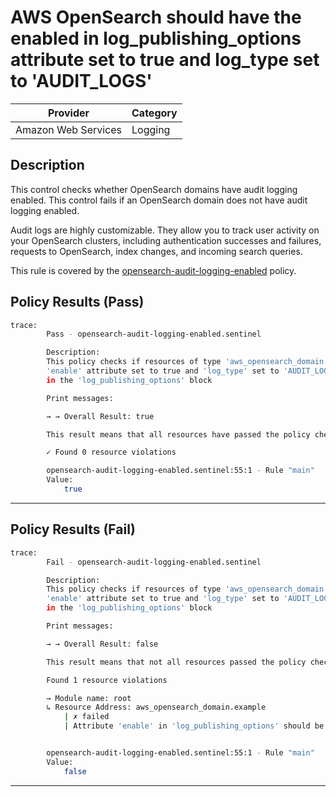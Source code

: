 # AWS OpenSearch should have the enabled in log_publishing_options attribute set to true and log_type set to 'AUDIT_LOGS'

| Provider            | Category  |
| ------------------- | --------  |
| Amazon Web Services |  Logging  |

## Description

This control checks whether OpenSearch domains have audit logging enabled. This control fails if an OpenSearch domain does not have audit logging enabled.

Audit logs are highly customizable. They allow you to track user activity on your OpenSearch clusters, including authentication successes and failures, requests to OpenSearch, index changes, and incoming search queries.

This rule is covered by the [opensearch-audit-logging-enabled](https://github.com/hashicorp/policy-library-NIST-Policy-Set-for-AWS-Terraform/blob/main/policies/opensearch/opensearch-audit-logging-enabled.sentinel) policy.

## Policy Results (Pass)

```bash
trace:
        Pass - opensearch-audit-logging-enabled.sentinel

        Description:
        This policy checks if resources of type 'aws_opensearch_domain' have the
        'enable' attribute set to true and 'log_type' set to 'AUDIT_LOGS'
        in the 'log_publishing_options' block

        Print messages:

        → → Overall Result: true

        This result means that all resources have passed the policy check for the policy opensearch-audit-logging-enabled.

        ✓ Found 0 resource violations

        opensearch-audit-logging-enabled.sentinel:55:1 - Rule "main"
        Value:
            true
```

---

## Policy Results (Fail)

```bash
trace:
        Fail - opensearch-audit-logging-enabled.sentinel

        Description:
        This policy checks if resources of type 'aws_opensearch_domain' have the
        'enable' attribute set to true and 'log_type' set to 'AUDIT_LOGS'
        in the 'log_publishing_options' block

        Print messages:

        → → Overall Result: false

        This result means that not all resources passed the policy check and the protected behavior is not allowed for the policy opensearch-audit-logging-enabled.

        Found 1 resource violations

        → Module name: root
        ↳ Resource Address: aws_opensearch_domain.example
            | ✗ failed
            | Attribute 'enable' in 'log_publishing_options' should be true and 'log_type' set to 'AUDIT_LOGS' for AWS OpenSearch Domain. Refer to https://docs.aws.amazon.com/securityhub/latest/userguide/opensearch-controls.html#opensearch-5 for more details.


        opensearch-audit-logging-enabled.sentinel:55:1 - Rule "main"
        Value:
            false
```

---
